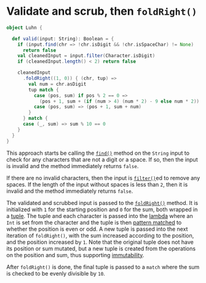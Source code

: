 # Validate and scrub, then `foldRight()`

```scala
object Luhn {

  def valid(input: String): Boolean = {
    if (input.find(chr => !chr.isDigit && !chr.isSpaceChar) != None)
      return false
    val cleanedInput = input.filter(Character.isDigit)
    if (cleanedInput.length() < 2) return false

    cleanedInput
      .foldRight((1, 0)) { (chr, tup) =>
        val num = chr.asDigit
        tup match {
          case (pos, sum) if pos % 2 == 0 =>
            (pos + 1, sum + (if (num > 4) (num * 2) - 9 else num * 2))
          case (pos, sum) => (pos + 1, sum + num)
        }
      } match {
      case (_, sum) => sum % 10 == 0
    }
  }
}
```

This approach starts be calling the [`find()`][find] method on the `String` input to check for any characters that are not
a digit or a space.
If so, then the input is invalid and the method immediately returns `false`.

If there are no invalid characters, then the input is [`filter()`][filter]ed to remove any spaces.
If the length of the input without spaces is less than `2`, then it is invalid and the method immediately returns `false`.

The validated and scrubbed input is passed to the [`foldRight()`][foldright] method.
It is initialized with `1` for the starting position and `0` for the sum, both wrapped in a [tuple][tuple].
The tuple and each character is passed into the [lambda][lambda] where an `Int` is set from the character and the tuple is then
[pattern matched][pattern-matching] to whether the position is even or odd.
A new tuple is passed into the next iteration of `foldRight()`, with the sum increased according to the position,
and the position increased by `1`.
Note that the original tuple does not have its position or sum mutated, but a new tuple is created from the operations
on the position and sum, thus supporting [immutability][immutability].

After `foldRight()` is done, the final tuple is passed to a `match` where the sum is checked to be evenly divisible by `10`.

[find]: https://www.scala-lang.org/api/2.12.7/scala/collection/immutable/StringOps.html#find(p:A=%3EBoolean):Option[A]
[filter]: https://www.scala-lang.org/api/2.12.7/scala/collection/immutable/StringOps.html#filter(p:A=%3EBoolean):Repr
[foldright]: https://www.scala-lang.org/api/2.12.7/scala/collection/immutable/StringOps.html#foldRight[B](z:B)(op:(A,B)=%3EB):B
[tuple]: https://docs.scala-lang.org/tour/tuples.html
[lambda]: https://www.geeksforgeeks.org/lambda-expression-in-scala/
[match]: https://docs.scala-lang.org/tour/pattern-matching.html
[pattern-matching]: https://docs.scala-lang.org/tour/pattern-matching.html
[immutability]: https://alvinalexander.com/scala/scala-idiom-immutable-code-functional-programming-immutability/
